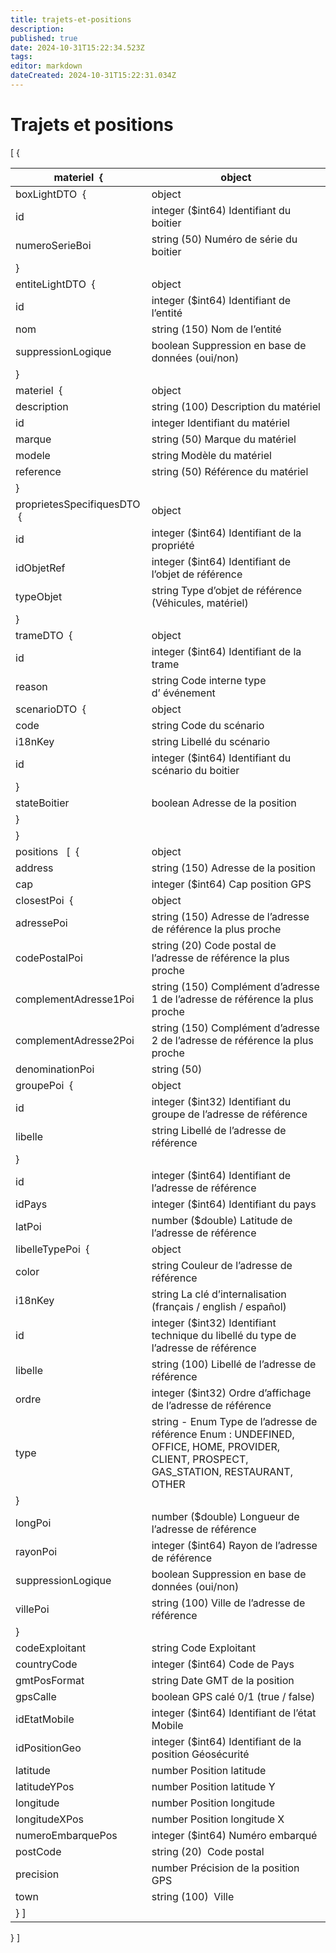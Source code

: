 ```yaml
---
title: trajets-et-positions
description: 
published: true
date: 2024-10-31T15:22:34.523Z
tags: 
editor: markdown
dateCreated: 2024-10-31T15:22:31.034Z
---
```


# Trajets et positions

\[ {

| materiel  { | object |
| --- | --- |
| boxLightDTO  { | object |
| id | integer ($int64)  Identifiant du boitier   |
| numeroSerieBoi | string (50)  Numéro de série du boitier   |
| } |  |
| entiteLightDTO  { | object |
| id | integer ($int64)  Identifiant de l’entité   |
| nom | string (150)  Nom de l’entité   |
| suppressionLogique | boolean  Suppression en base de données (oui/non)   |
| } |  |
| materiel  { | object |
| description | string (100)  Description du matériel   |
| id | integer  Identifiant du matériel   |
| marque | string (50)  Marque du matériel   |
| modele | string  Modèle du matériel   |
| reference | string (50)  Référence du matériel   |
| } |  |
| proprietesSpecifiquesDTO  { | object |
| id | integer ($int64)  Identifiant de la propriété   |
| idObjetRef | integer ($int64)  Identifiant de l’objet de référence   |
| typeObjet | string  Type d’objet de référence (Véhicules, matériel)   |
| } |  |
| trameDTO  { | object |
| id | integer ($int64)  Identifiant de la trame   |
| reason | string  Code interne type d’ événement   |
| scenarioDTO  { | object |
| code | string  Code du scénario   |
| i18nKey | string  Libellé du scénario   |
| id | integer ($int64)  Identifiant du scénario du boitier   |
| } |  |
| stateBoitier | boolean  Adresse de la position   |
| } |  |
| } |  |
| positions   \[  { | object |
| address | string (150)  Adresse de la position   |
| cap | integer ($int64)  Cap position GPS   |
| closestPoi  { | object |
| adressePoi | string (150)  Adresse de l’adresse de référence la plus proche   |
| codePostalPoi | string (20)  Code postal de l’adresse de référence la plus proche   |
| complementAdresse1Poi | string (150)  Complément d’adresse 1 de l’adresse de référence la plus proche   |
| complementAdresse2Poi | string (150)  Complément d’adresse 2 de l’adresse de référence la plus proche   |
| denominationPoi | string (50) |
| groupePoi  { | object |
| id | integer ($int32)  Identifiant du groupe de l’adresse de référence   |
| libelle | string  Libellé de l’adresse de référence   |
| } |  |
| id | integer ($int64)  Identifiant de l’adresse de référence   |
| idPays | integer ($int64)  Identifiant du pays   |
| latPoi | number ($double)  Latitude de l’adresse de référence   |
| libelleTypePoi  { | object |
| color | string  Couleur de l’adresse de référence   |
| i18nKey | string  La clé d’internalisation (français / english / español)   |
| id | integer ($int32)  Identifiant technique du libellé du type de l’adresse de référence   |
| libelle | string (100)  Libellé de l’adresse de référence   |
| ordre | integer ($int32)  Ordre d’affichage de l’adresse de référence   |
| type | string - Enum  Type de l’adresse de référence   Enum : UNDEFINED, OFFICE, HOME, PROVIDER, CLIENT, PROSPECT, GAS\_STATION, RESTAURANT, OTHER   |
| } |  |
| longPoi | number ($double)  Longueur de l’adresse de référence   |
| rayonPoi | integer ($int64)  Rayon de l’adresse de référence   |
| suppressionLogique | boolean  Suppression en base de données (oui/non)   |
| villePoi | string (100)  Ville de l’adresse de référence   |
| } |  |
| codeExploitant | string  Code Exploitant   |
| countryCode | integer ($int64)  Code de Pays   |
| gmtPosFormat | string  Date GMT de la position   |
| gpsCalle | boolean  GPS calé 0/1 (true / false)   |
| idEtatMobile | integer ($int64)  Identifiant de l’état Mobile   |
| idPositionGeo | integer ($int64)  Identifiant de la position Géosécurité   |
| latitude | number  Position latitude   |
| latitudeYPos | number  Position latitude Y   |
| longitude | number  Position longitude   |
| longitudeXPos | number  Position longitude X   |
| numeroEmbarquePos | integer ($int64)  Numéro embarqué   |
| postCode | string (20)   Code postal   |
| precision | number  Précision de la position GPS   |
| town | string (100)   Ville   |
| } \] |  |

} \]